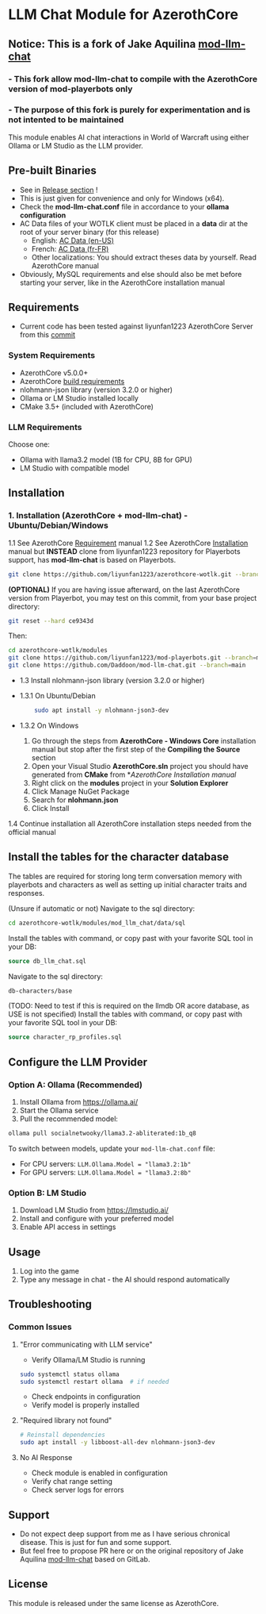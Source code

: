 # LLM Chat Module for AzerothCore
## Notice: This is a fork of Jake Aquilina [mod-llm-chat](https://gitlab.realsoftgames.com/krazor/mod_llm_chat)
### - This fork allow mod-llm-chat to compile with the AzerothCore version of mod-playerbots only
### - The purpose of this fork is purely for experimentation and is not intented to be maintained

This module enables AI chat interactions in World of Warcraft using either Ollama or LM Studio as the LLM provider.

## Pre-built Binaries

- See in [Release section](https://github.com/Daddoon/mod-llm-chat/releases) !
- This is just given for convenience and only for Windows (x64).
- Check the **mod-llm-chat.conf** file in accordance to your **ollama configuration**
- AC Data files of your WOTLK client must be placed in a **data** dir at the root of your server binary (for this release)
	- English: [AC Data (en-US)](https://github.com/wowgaming/client-data/releases)
	- French:  [AC Data (fr-FR)](https://github.com/Daddoon/ac-client-data-fr/releases)
	- Other localizations: You should extract theses data by yourself. Read AzerothCore manual
 - Obviously, MySQL requirements and else should also be met before starting your server, like in the AzerothCore installation manual

## Requirements

- Current code has been tested against liyunfan1223 AzerothCore Server from this [commit](https://github.com/liyunfan1223/azerothcore-wotlk/tree/ce9343d9167acb27fbfc8ef1203f0077034d07de)

### System Requirements

- AzerothCore v5.0.0+
- AzerothCore [build requirements](https://www.azerothcore.org/wiki/requirements)
- nlohmann-json library (version 3.2.0 or higher)
- Ollama or LM Studio installed locally
- CMake 3.5+ (included with AzerothCore)

### LLM Requirements

Choose one:

- Ollama with llama3.2 model (1B for CPU, 8B for GPU)
- LM Studio with compatible model

## Installation

### 1. Installation (AzerothCore + mod-llm-chat) - Ubuntu/Debian/Windows

1.1 See AzerothCore [Requirement](https://www.azerothcore.org/wiki/requirements) manual
1.2 See AzerothCore [Installation](https://www.azerothcore.org/wiki/core-installation) manual but **INSTEAD** clone from liyunfan1223 repository for Playerbots support, has **mod-llm-chat** is based on Playerbots.

```bash
git clone https://github.com/liyunfan1223/azerothcore-wotlk.git --branch=Playerbot
```

**(OPTIONAL)** If you are having issue afterward, on the last AzerothCore version from Playerbot, you may test on this commit, from your base project directory:

```bash
git reset --hard ce9343d
```

Then:

```bash
cd azerothcore-wotlk/modules
git clone https://github.com/liyunfan1223/mod-playerbots.git --branch=master
git clone https://github.com/Daddoon/mod-llm-chat.git --branch=main
```

- 1.3 Install nlohmann-json library (version 3.2.0 or higher)
- 1.3.1 On Ubuntu/Debian

  ```bash
      sudo apt install -y nlohmann-json3-dev
   ```
- 1.3.2 On Windows
  1. Go through the steps from **AzerothCore - Windows Core** installation manual but stop after the first step of the **Compiling the Source** section
  2. Open your Visual Studio **AzerothCore.sln** project you should have generated from **CMake** from **AzerothCore Installation manual*
  3. Right click on the **modules** project in your **Solution Explorer**
  4. Click Manage NuGet Package
  5. Search for **nlohmann.json**
  6. Click Install

1.4 Continue installation all AzerothCore installation steps needed from the official manual


## Install the tables for the character database

The tables are required for storing long term conversation memory with playerbots and characters as well as setting up initial character traits and responses.

(Unsure if automatic or not)
Navigate to the sql directory:

```bash
cd azerothcore-wotlk/modules/mod_llm_chat/data/sql
```

Install the tables with command, or copy past with your favorite SQL tool in your DB:

```sql
source db_llm_chat.sql
```

Navigate to the sql directory:

```bash
db-characters/base
```

(TODO: Need to test if this is required on the llmdb OR acore database, as USE is not specified)
Install the tables with command, or copy past with your favorite SQL tool in your DB:

```sql
source character_rp_profiles.sql
```

## Configure the LLM Provider

### Option A: Ollama (Recommended)

1. Install Ollama from https://ollama.ai/
2. Start the Ollama service
3. Pull the recommended model:

```bash
ollama pull socialnetwooky/llama3.2-abliterated:1b_q8
```

To switch between models, update your `mod-llm-chat.conf` file:

- For CPU servers: `LLM.Ollama.Model = "llama3.2:1b"`
- For GPU servers: `LLM.Ollama.Model = "llama3.2:8b"`

### Option B: LM Studio

1. Download LM Studio from https://lmstudio.ai/
2. Install and configure with your preferred model
3. Enable API access in settings

## Usage

1. Log into the game
2. Type any message in chat - the AI should respond automatically

## Troubleshooting

### Common Issues

1. "Error communicating with LLM service"

   - Verify Ollama/LM Studio is running

   ```bash
   sudo systemctl status ollama
   sudo systemctl restart ollama  # if needed
   ```

   - Check endpoints in configuration
   - Verify model is properly installed

2. "Required library not found"

   ```bash
   # Reinstall dependencies
   sudo apt install -y libboost-all-dev nlohmann-json3-dev
   ```

3. No AI Response
   - Check module is enabled in configuration
   - Verify chat range setting
   - Check server logs for errors

## Support

- Do not expect deep support from me as I have serious chronical disease. This is just for fun and some support.
- But feel free to propose PR here or on the original repository of Jake Aquilina [mod-llm-chat](https://gitlab.realsoftgames.com/krazor/mod_llm_chat) based on GitLab.

## License

This module is released under the same license as AzerothCore.
